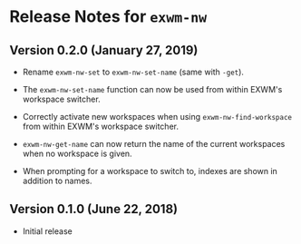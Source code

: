 Release Notes for `exwm-nw`
===========================

Version 0.2.0 (January 27, 2019)
--------------------------------

  * Rename `exwm-nw-set` to `exwm-nw-set-name` (same with `-get`).

  * The `exwm-nw-set-name` function can now be used from within EXWM's
    workspace switcher.

  * Correctly activate new workspaces when using
    `exwm-nw-find-workspace` from within EXWM's workspace switcher.

  * `exwm-nw-get-name` can now return the name of the current
    workspaces when no workspace is given.

  * When prompting for a workspace to switch to, indexes are shown in
    addition to names.

Version 0.1.0 (June 22, 2018)
-----------------------------

  * Initial release

